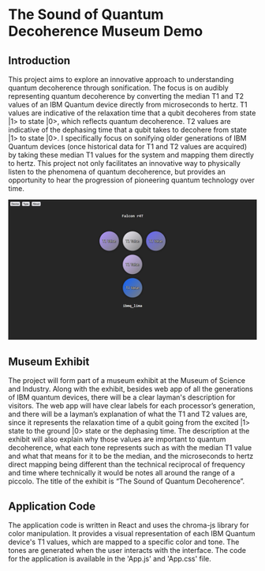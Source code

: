 # The Sound of Quantum Decoherence Museum Demo

## Introduction

This project aims to explore an innovative approach to understanding quantum decoherence through sonification. The focus is on audibly representing quantum decoherence by converting the median T1 and T2 values of an IBM Quantum device directly from microseconds to hertz. T1 values are indicative of the relaxation time that a qubit decoheres from state |1> to state |0>, which reflects quantum decoherence. T2 values are indicative of the dephasing time that a qubit takes to decohere from state |1> to state |0>. I specifically focus on sonifying older generations of IBM Quantum devices (once historical data for T1 and T2 values are acquired) by taking these median T1 values for the system and mapping them directly to hertz. This project not only facilitates an innovative way to physically listen to the phenomena of quantum decoherence, but provides an opportunity to hear the progression of pioneering quantum technology over time.

![Project Screenshot](./Screenshot%20(693).png "Screenshot of my project")

## Museum Exhibit

The project will form part of a museum exhibit at the Museum of Science and Industry. Along with the exhibit, besides web app of all the generations of IBM quantum devices, there will be a clear layman's description for visitors. The web app will have clear labels for each processor’s generation, and there will be a layman’s explanation of what the T1 and T2 values are, since it represents the relaxation time of a qubit going from the excited |1> state to the ground |0> state or the dephasing time. The description at the exhibit will also explain why those values are important to quantum decoherence, what each tone represents such as with the median T1 value and what that means for it to be the median, and the microseconds to hertz direct mapping being different than the technical reciprocal of frequency and time where technically it would be notes all around the range of a piccolo. The title of the exhibit is “The Sound of Quantum Decoherence”.

## Application Code

The application code is written in React and uses the chroma-js library for color manipulation. It provides a visual representation of each IBM Quantum device's T1 values, which are mapped to a specific color and tone. The tones are generated when the user interacts with the interface. The code for the application is available in the 'App.js' and 'App.css' file.
